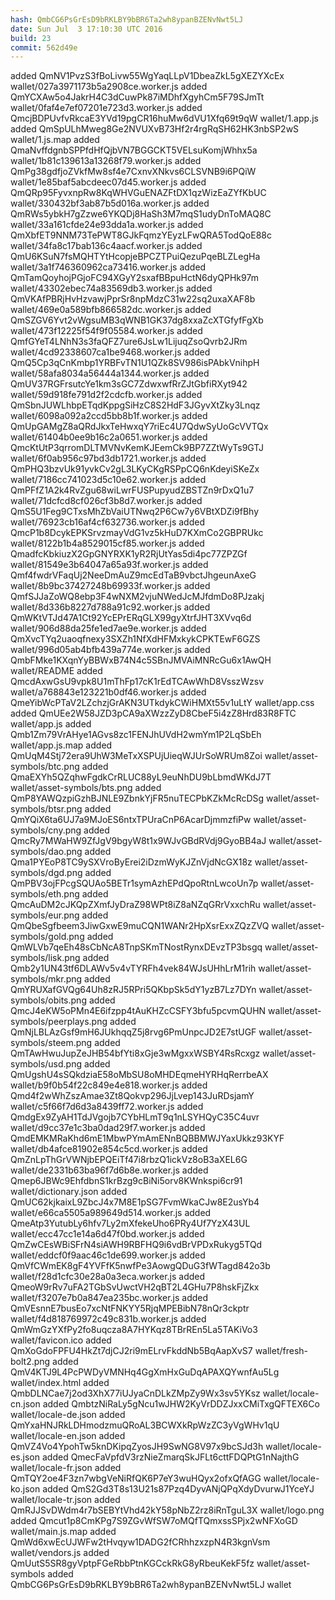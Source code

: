 ```yaml
---
hash: QmbCG6PsGrEsD9bRKLBY9bBR6Ta2wh8ypanBZENvNwt5LJ
date: Sun Jul  3 17:10:30 UTC 2016
build: 23
commit: 562d49e
---
```


added QmNV1PvzS3fBoLivw55WgYaqLLpV1DbeaZkL5gXEZYXcEx wallet/027a3971173b5a2908ce.worker.js
added QmYCXAw5o4JakrH4C3dCuwPk87iMDhfXgyhCm5F79SJmTt wallet/0faf4e7ef07201e723d3.worker.js
added QmcjBDPUvfvRkcaE3YVd19pgCR16huMw6dVU1Xfq69t9qW wallet/1.app.js
added QmSpULhMweg8Ge2NVUXvB73Hf2r4rgRqSH62HK3nbSP2wS wallet/1.js.map
added QmaNvffdgnbSPPfdHfQjbVN7BGGCKT5VELsuKomjWhhx5a wallet/1b81c139613a13268f79.worker.js
added QmPg38gdfjoZVkfMw8sf4e7CxnvXNkvs6CLSVNB9i6PQiW wallet/1e85baf5abcdeec07d45.worker.js
added QmQRp95FyvxnpRw8KqWHVGuENAZFtDX1qzWizEaZYfKbUC wallet/330432bf3ab87b5d016a.worker.js
added QmRWs5ybkH7gZzwe6YKQDj8HaSh3M7mqS1udyDnToMAQ8C wallet/33a161cfde24e93dda1a.worker.js
added QmXbfET9NNM73TePWT8GJkFqmzYEyzLFwQRA5TodQoE88c wallet/34fa8c17bab136c4aacf.worker.js
added QmU6KSuN7fsMQHTYtHcopjeBPCZTPuiQezuPqeBLZLegHa wallet/3a1f746360962ca73416.worker.js
added QmTamQoyhojPGjoFC94XGyY2sxafBBpuHctN6dyQPHk97m wallet/43302ebec74a83569db3.worker.js
added QmVKAfPBRjHvHzvawjPprSr8npMdzC31w22sq2uxaXAF8b wallet/469e0a589bfb866582dc.worker.js
added QmSZGV6Yvt2vWgsuMB3qWNB1GK37dg8xxaZcXTGfyfFgXb wallet/473f12225f54f9f05584.worker.js
added QmfGYeT4LNhN3s3faQFZ7ure6JsLw1LijuqZsoQvrb2JRm wallet/4cd92338607ca1be9468.worker.js
added QmQ5Cp3qCnKmbp1YRBFvTN1U1QZk8SV986isPAbkVnihpH wallet/58afa8034a56444a1344.worker.js
added QmUV37RGFrsutcYe1km3sGC7ZdwxwfRrZJtGbfiRXyt942 wallet/59d918fe791d2f2cdcfb.worker.js
added QmSbnJUWLhbpETqdKppgSiHzC8S2HdF3JGyvXtZky3Lnqz wallet/6098a092a2ccd5bb8b1f.worker.js
added QmUpGAMgZ8aQRdJkxTeHwxqY7riEc4U7QdwSyUoGcVVTQx wallet/61404b0ee9b16c2a0651.worker.js
added QmcKtUtP3qrromDLTMVNvKemKJEemCk9BP7ZZtWyTs9GTJ wallet/6f0ab956c97bd3db1721.worker.js
added QmPHQ3bzvUk91yvkCv2gL3LKyCKgRSPpCQ6nKdeyiSKeZx wallet/7186cc741023d5c10e62.worker.js
added QmPFfZ1A2k4RvZgu68wiLwrFUSPupyudZBSTZn9rDxQ1u7 wallet/71dcfcd8cf026cf3b8d7.worker.js
added QmS5U1Feg9CTxsMhZbVaiUTNwq2P6Cw7y6VBtXDZi9fBhy wallet/76923cb16af4cf632736.worker.js
added QmcP1b8DcykEPKSrvzmayVdG1vz5kHuD7KXmCo2GBPRUkc wallet/8122b1b4a8529015cf85.worker.js
added QmadfcKbkiuzX2GpGNYRXK1yR2RjUtYas5di4pc77ZPZGf wallet/81549e3b64047a65a93f.worker.js
added Qmf4fwdrVFaqUj2NeeDmAuZ9mcEdTaB9vbctJhgeunAxeG wallet/8b9bc37427248b69933f.worker.js
added QmfSJJaZoWQ8ebp3F4wNXM2vjuNWedJcMJfdmDo8PJzakj wallet/8d336b8227d788a91c92.worker.js
added QmWKtVTJd47A1Ct92YcEPrERqGLX99gyXtrfJHT3XVvq6d wallet/906d88da25fe1ed7ae9e.worker.js
added QmXvcTYq2uaoqfnexy3SXZh1NfXdHFMxkykCPKTEwF6GZS wallet/996d05ab4bfb439a774e.worker.js
added QmbFMke1KXqnYyBBWxB74N4c5SBnJMVAiMNRcGu6x1AwQH wallet/README
added QmcdAxwGsU9vpk8U1mThFp17cK1rEdTCAwWhD8VsszWzsv wallet/a768843e123221b0df46.worker.js
added QmeYibWcPTaV2LZchzjGrAKN3UTkdykCWiHMXt55v1uLtY wallet/app.css
added QmUEe2W58JZD3pCA9aXWzzZyD8CbeF5i4zZ8Hrd83R8FTC wallet/app.js
added Qmb1Zm79VrAHye1AGvs8zc1FENJhUVdH2wmYm1P2LqSbEh wallet/app.js.map
added QmUqM4Stj72era9UhW3MeTxXSPUjUieqWJUrSoWRUm8Zoi wallet/asset-symbols/btc.png
added QmaEXYh5QZqhwFgdkCrRLUC88yL9euNhDU9bLbmdWKdJ7T wallet/asset-symbols/bts.png
added QmP8YAWQzpiGzhBJNLE9ZbnkYjFR5nuTECPbKZkMcRcDSg wallet/asset-symbols/btsr.png
added QmYQiX6ta6UJ7a9MJoES6ntxTPUraCnP6AcarDjmmzfiPw wallet/asset-symbols/cny.png
added QmcRy7MWaHW9ZfJgV9bgyW8t1x9WJvGBdRVdj9GyoBB4aJ wallet/asset-symbols/dao.png
added Qma1PYEoP8TC9ySXVroByErei2iDzmWyKJZnVjdNcGX18z wallet/asset-symbols/dgd.png
added QmPBV3ojFPcgSQUAo5BETr1symAzhEPdQpoRtnLwcoUn7p wallet/asset-symbols/eth.png
added QmcAuDM2cJKQpZXmfJyDraZ98WPt8iZ8aNZqGRrVxxchRu wallet/asset-symbols/eur.png
added QmQbeSgfbeem3JiwGxwE9muCQN1WANr2HpXsrExxZQzZVQ wallet/asset-symbols/gold.png
added QmWLVb7qeEh48sCbNcA8TnpSKmTNostRynxDEvzTP3bsgq wallet/asset-symbols/lisk.png
added Qmb2y1UN43tf6DLAWv5v4vTYRFh4vek84WJsUHhLrM1rih wallet/asset-symbols/mkr.png
added QmYRUXafGVQg64Uh8zRJ5RPri5QKbpSk5dY1yzB7Lz7DYn wallet/asset-symbols/obits.png
added QmcJ4eKW5oPMn4E6ifzpp4tAuKHZcCSFY3bfu5pcvmQUHN wallet/asset-symbols/peerplays.png
added QmNjLBLAzGsf9mH6JUkhqqZ5j8rvg6PmUnpcJD2E7stUGF wallet/asset-symbols/steem.png
added QmTAwHwuJupZeJHB54bfYti8xGje3wMgxxWSBY4RsRcxgz wallet/asset-symbols/usd.png
added QmUgshU4sSQkdziaE58oMbSU8oMHDEqmeHYRHqRerrbeAX wallet/b9f0b54f22c849e4e818.worker.js
added Qmd4f2wWhZszAmae3Zt8Qokvp296JjLvep143JuRDsjamY wallet/c5f66f7d6d3a8439ff72.worker.js
added QmdgEx9ZyAH1TdJVgojb7CYbHLmT9q1nLSYHQyC35C4uvr wallet/d9cc37e1c3ba0dad29f7.worker.js
added QmdEMKMRaKhd6mE1MbwPYmAmENnBQBBMWJYaxUkkz93KYF wallet/db4afce81902e854c5cd.worker.js
added QmZnLpThGrVWNjbEPQEiTf47i8rbzQ1ickVz8oB3aXEL6G wallet/de2331b63ba96f7d6b8e.worker.js
added Qmep6JBWc9EhfdbnS1krBzg9cBiNi5orv8KWnkspi6cr91 wallet/dictionary.json
added QmUC62kjkaixL9ZbcJ4x7M8E1pSG7FvmWkaCJw8E2usYb4 wallet/e66ca5505a989649d514.worker.js
added QmeAtp3YutubLy6hfv7Ly2mXfekeUho6PRy4Uf7YzX43UL wallet/ecc47cc1e14a6d47f0bd.worker.js
added QmZwCEsWBiSFrN4siAWH9RBFHQ9i6vdBrVPDxRukyg5TQd wallet/eddcf0f9aac46c1de699.worker.js
added QmVfCWmEK8gF4YVFfK5nwfPe3AowgQDuG3fWTagd842o3b wallet/f28d1cfc30e28a0a3eca.worker.js
added QmeoW9rRv7uFA2TGbSvUwctVH2qBT2L4GHu7P8hskFjZkx wallet/f3207e7b0a847ea235bc.worker.js
added QmVEsnnE7busEo7xcNtFNKYY5RjqMPEBibN78nQr3ckptr wallet/f4d818769972c49c831b.worker.js
added QmWmGzYXfPy2fo8uqcza8A7HYKqz8TBrREn5La5TAKiVo3 wallet/favicon.ico
added QmXoGdoFPFU4HkZt7djCJ2ri9mELrvFkddNb5BqAapXvS7 wallet/fresh-bolt2.png
added QmV4KTJ9L4PcPWDyVMNHq4GgXmHxGuDqAPAXQYwnfAu5Lg wallet/index.html
added QmbDLNCae7j2od3XhX77iUJyaCnDLkZMpZy9Wx3sv5YKsz wallet/locale-cn.json
added QmbtzNiRaLy5gNcu1wJHW2KyVrDDZJxxCMiTxgQFTEX6Co wallet/locale-de.json
added QmYxaHNJRkLDHmodzmuQRoAL3BCWXkRpWzZC3yVgWHv1qU wallet/locale-en.json
added QmVZ4Vo4YpohTw5knDKipqZyosJH9SwNG8V97x9bcSJd3h wallet/locale-es.json
added QmecFaVpfdV3rzNieZmarqSkJFLt6cttFDQPtG1nNajthG wallet/locale-fr.json
added QmTQY2oe4F3zn7wbgVeNiRfQK6P7eY3wuHQyx2ofxQfAGG wallet/locale-ko.json
added QmS2Gd3T8s13U21s87Pzq4DyvANjQPqXdyDvurwJ1YceYJ wallet/locale-tr.json
added QmRJJSvDWdm4r7bSEBYtVhd42kY58pNbZ2rz8iRnTguL3X wallet/logo.png
added Qmcut1p8CmKPg7S9ZGvWfSW7oMQfTQmxssSPjx2wNFXoGD wallet/main.js.map
added QmWd6xwEcUJWFw2tHvqyw1DADG2fCRhhzxzpN4R3kgnVsm wallet/vendors.js
added QmUutS5SR8gyVptpFGeRbbPtnKGCckRkG8yRbeuKekF5fz wallet/asset-symbols
added QmbCG6PsGrEsD9bRKLBY9bBR6Ta2wh8ypanBZENvNwt5LJ wallet
